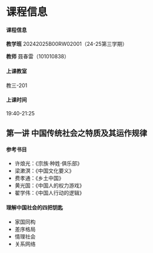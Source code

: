 # 课程信息

#### 课程信息

**教学班** 20242025B00RW02001（24-25第三学期）

**教师** 聂春雷（101010838）

#### 上课教室

教三-201

#### 上课时间

19:40-21:25

## 第一讲 中国传统社会之特质及其运作规律

#### 参考书目

- 许烺光：《宗族·种姓·俱乐部》
- 梁漱溟：《中国文化要义》
- 费孝通：《乡土中国》
- 黄光国：《中国人的权力游戏》
- 翟学伟：《中国人行动的逻辑》

#### 理解中国社会的四把钥匙

- 家国同构
- 差序格局
- 情理社会
- 关系网络



